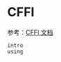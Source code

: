 # CFFI

参考：[CFFI 文档](https://cffi.readthedocs.io/en/latest/index.html)

```{toctree}
intro
using
```
